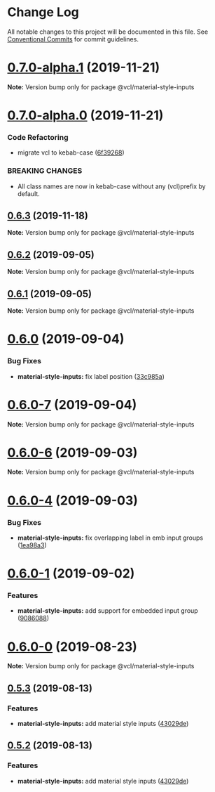 # Change Log

All notable changes to this project will be documented in this file.
See [Conventional Commits](https://conventionalcommits.org) for commit guidelines.

# [0.7.0-alpha.1](https://github.com/vcl/vcl/compare/v0.7.0-alpha.0...v0.7.0-alpha.1) (2019-11-21)

**Note:** Version bump only for package @vcl/material-style-inputs





# [0.7.0-alpha.0](https://github.com/vcl/vcl/compare/v0.6.2...v0.7.0-alpha.0) (2019-11-21)


### Code Refactoring

* migrate vcl to kebab-case ([6f39268](https://github.com/vcl/vcl/commit/6f39268fe95b3f48d44da527e7e283e97eca04cd))


### BREAKING CHANGES

* All class names are now in kebab-case without any (vcl)prefix by default.





## [0.6.3](https://github.com/vcl/vcl/compare/v0.6.2...v0.6.3) (2019-11-18)

**Note:** Version bump only for package @vcl/material-style-inputs





## [0.6.2](https://github.com/vcl/vcl/compare/v0.6.1...v0.6.2) (2019-09-05)

**Note:** Version bump only for package @vcl/material-style-inputs





## [0.6.1](https://github.com/vcl/vcl/compare/v0.6.0...v0.6.1) (2019-09-05)

**Note:** Version bump only for package @vcl/material-style-inputs





# [0.6.0](https://github.com/vcl/vcl/compare/v0.6.0-7...v0.6.0) (2019-09-04)


### Bug Fixes

* **material-style-inputs:** fix label position ([33c985a](https://github.com/vcl/vcl/commit/33c985a))





# [0.6.0-7](https://github.com/vcl/vcl/compare/v0.6.0-5...v0.6.0-7) (2019-09-04)

**Note:** Version bump only for package @vcl/material-style-inputs





# [0.6.0-6](https://github.com/vcl/vcl/compare/v0.6.0-5...v0.6.0-6) (2019-09-03)

**Note:** Version bump only for package @vcl/material-style-inputs





# [0.6.0-4](https://github.com/vcl/vcl/compare/v0.6.0-3...v0.6.0-4) (2019-09-03)


### Bug Fixes

* **material-style-inputs:** fix overlapping label in emb input groups ([1ea98a3](https://github.com/vcl/vcl/commit/1ea98a3))





# [0.6.0-1](https://github.com/vcl/vcl/compare/v0.6.0-0...v0.6.0-1) (2019-09-02)


### Features

* **material-style-inputs:** add support for embedded input group ([9086088](https://github.com/vcl/vcl/commit/9086088))





# [0.6.0-0](https://github.com/vcl/vcl/compare/v0.5.4...v0.6.0-0) (2019-08-23)

**Note:** Version bump only for package @vcl/material-style-inputs





## [0.5.3](https://github.com/vcl/vcl/compare/v0.5.1...v0.5.3) (2019-08-13)


### Features

* **material-style-inputs:** add material style inputs ([43029de](https://github.com/vcl/vcl/commit/43029de))





## [0.5.2](https://github.com/vcl/vcl/compare/v0.5.1...v0.5.2) (2019-08-13)


### Features

* **material-style-inputs:** add material style inputs ([43029de](https://github.com/vcl/vcl/commit/43029de))
